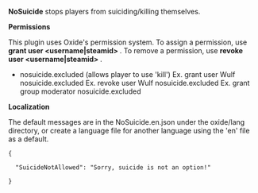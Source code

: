 **NoSuicide**  stops players from suiciding/killing themselves.

**Permissions** 

This plugin uses Oxide's permission system. To assign a permission, use **grant user <username|steamid> <permission>** . To remove a permission, use **revoke user <username|steamid> <permission>** .


* nosuicide.excluded (allows player to use 'kill')
Ex. grant user Wulf nosuicide.excluded
Ex. revoke user Wulf nosuicide.excluded
Ex. grant group moderator nosuicide.excluded

**Localization** 

The default messages are in the NoSuicide.en.json under the oxide/lang directory, or create a language file for another language using the 'en' file as a default.

````
{

  "SuicideNotAllowed": "Sorry, suicide is not an option!"

}
````